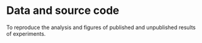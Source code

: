 Data and source code 
========
To reproduce the analysis and figures of published and unpublished results of experiments. 
